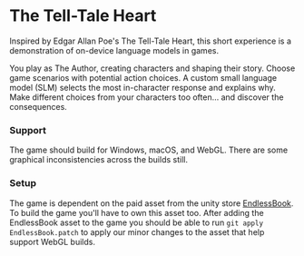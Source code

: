 ﻿# The Tell-Tale Heart

Inspired by Edgar Allan Poe's The Tell-Tale Heart, this short experience is a demonstration of on-device language models in games.

You play as The Author, creating characters and shaping their story. Choose game scenarios with potential action choices. A custom small language model (SLM) selects the most in-character response and explains why. Make different choices from your characters too often… and discover the consequences.

### Support

The game should build for Windows, macOS, and WebGL. There are some graphical inconsistencies across the builds still.

### Setup

The game is dependent on the paid asset from the unity store [EndlessBook](https://assetstore.unity.com/packages/3d/props/endlessbook-134213). To build the game you'll have to own this asset too. After adding the EndlessBook asset to the game you should be able to run `git apply EndlessBook.patch` to apply our minor changes to the asset that help support WebGL builds.
